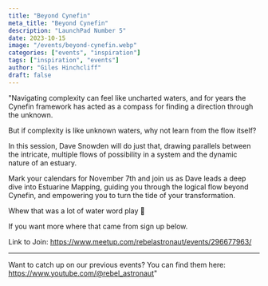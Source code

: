 ```yaml
---
title: "Beyond Cynefin"
meta_title: "Beyond Cynefin"
description: "LaunchPad Number 5"
date: 2023-10-15
image: "/events/beyond-cynefin.webp"
categories: ["events", "inspiration"]
tags: ["inspiration", "events"]
author: "Giles Hinchcliff"
draft: false
---
```

"Navigating complexity can feel like uncharted waters, and for years the Cynefin framework has acted as a compass for finding a direction through the unknown.

But if complexity is like unknown waters, why not learn from the flow itself?

In this session, Dave Snowden will do just that, drawing parallels between the intricate, multiple flows of possibility in a system and the dynamic nature of an estuary.

Mark your calendars for November 7th and join us as Dave leads a deep dive into Estuarine Mapping, guiding you through the logical flow beyond Cynefin, and empowering you to turn the tide of your transformation.

Whew that was a lot of water word play 🌊

If you want more where that came from sign up below.

Link to Join: https://www.meetup.com/rebelastronaut/events/296677963/

***

Want to catch up on our previous events? You can find them here:
https://www.youtube.com/@rebel_astronaut"